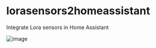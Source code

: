 # lorasensors2homeassistant
Integrate Lora sensors in Home Assistant


![image](https://github.com/user-attachments/assets/96b2897e-cf5b-4b69-8fa1-196120f5b58c)

